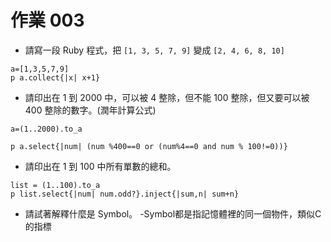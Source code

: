 # 作業 003

* 請寫一段 Ruby 程式，把 `[1, 3, 5, 7, 9]` 變成 `[2, 4, 6, 8, 10]`

```
a=[1,3,5,7,9]
p a.collect{|x| x+1}
```


* 請印出在 1 到 2000 中，可以被 4 整除，但不能 100 整除，但又要可以被 400 整除的數字。(潤年計算公式)
```
a=(1..2000).to_a
 
p a.select{|num| (num %400==0 or (num%4==0 and num % 100!=0))}

```

* 請印出在 1 到 100 中所有單數的總和。
```
list = (1..100).to_a
p list.select{|num| num.odd?}.inject{|sum,n| sum+n}
```
* 請試著解釋什麼是 Symbol。
    -Symbol都是指記憶體裡的同一個物件，類似C的指標
